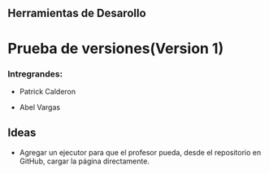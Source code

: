 ## Herramientas de Desarollo

# Prueba de versiones(Version 1)

### Intregrandes:

- Patrick Calderon

- Abel Vargas

## Ideas
- Agregar un ejecutor para que el profesor pueda, desde el repositorio en GitHub, cargar la página directamente.

